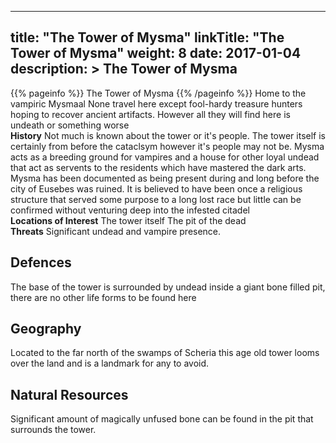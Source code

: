 
---
title: "The Tower of Mysma"
linkTitle: "The Tower of Mysma"
weight: 8
date: 2017-01-04
description: >
 The Tower of Mysma
---

{{% pageinfo %}}
The Tower of Mysma
{{% /pageinfo %}}
Home to the vampiric Mysmaal  None travel here except fool-hardy treasure hunters hoping to recover ancient artifacts. However all they will find here is undeath or something worse\
**History**  Not much is known about the tower or it's people. The tower itself is certainly from before the cataclsym however it's people may not be. Mysma acts as a breeding ground for vampires and a house for other loyal undead that act as servents to the residents which have mastered the dark arts. Mysma has been documented as being present during and long before the city of Eusebes was ruined. It is believed to have been once a religious structure that served some purpose to a long lost race but little can be confirmed without venturing deep into the infested citadel\
**Locations of Interest**  The tower itself  The pit of the dead\
**Threats**  Significant undead and vampire presence.

## Defences


The base of the tower is surrounded by undead inside a giant bone filled pit, there are no other life forms to be found here
           
    
           
         
   



## Geography


Located to the far north of the swamps of Scheria this age old tower looms over the land and is a landmark for any to avoid.
    

## Natural Resources


Significant amount of magically unfused bone can be found in the pit that surrounds the tower.

